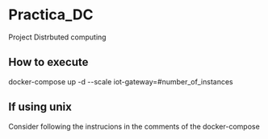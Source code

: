 # Practica_DC
Project Distrbuted computing

## How to execute
docker-compose up -d --scale iot-gateway=#number_of_instances

## If using unix
Consider following the instrucions in the comments of the docker-compose